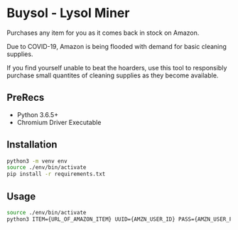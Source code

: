 # Buysol - Lysol Miner
Purchases any item for you as it comes back in stock on Amazon.

Due to COVID-19, Amazon is being flooded with demand for basic cleaning supplies.

If you find yourself unable to beat the hoarders, use this tool
to responsibly purchase small quantites of cleaning supplies as
they become available.

## PreRecs
- Python 3.6.5+
- Chromium Driver Executable 

## Installation
```bash
python3 -m venv env
source ./env/bin/activate
pip install -r requirements.txt
```

## Usage
```bash
source ./env/bin/activate
python3 ITEM={URL_OF_AMAZON_ITEM} UUID={AMZN_USER_ID} PASS={AMZN_USER_PASSWORD} main.py
```
